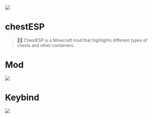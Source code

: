 <img align="centr" src="https://cdn.discordapp.com/attachments/745937151094423642/1114171333090218096/1685709531860.png">

# chestESP
> 🧑‍💻 ChestESP is a Minecraft mod that highlights different types of chests and other containers.

# Mod
<img align="centr" src="https://cdn.discordapp.com/attachments/745937151094423642/1114175221717532672/carbon_4.png">

# Keybind
<img align="centr" src="https://cdn.discordapp.com/attachments/745937151094423642/1114175221914677268/carbon_3.png">
